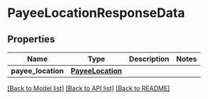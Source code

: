# PayeeLocationResponseData

## Properties
Name | Type | Description | Notes
------------ | ------------- | ------------- | -------------
**payee_location** | [**PayeeLocation**](PayeeLocation.md) |  | 

[[Back to Model list]](../README.md#documentation-for-models) [[Back to API list]](../README.md#documentation-for-api-endpoints) [[Back to README]](../README.md)


